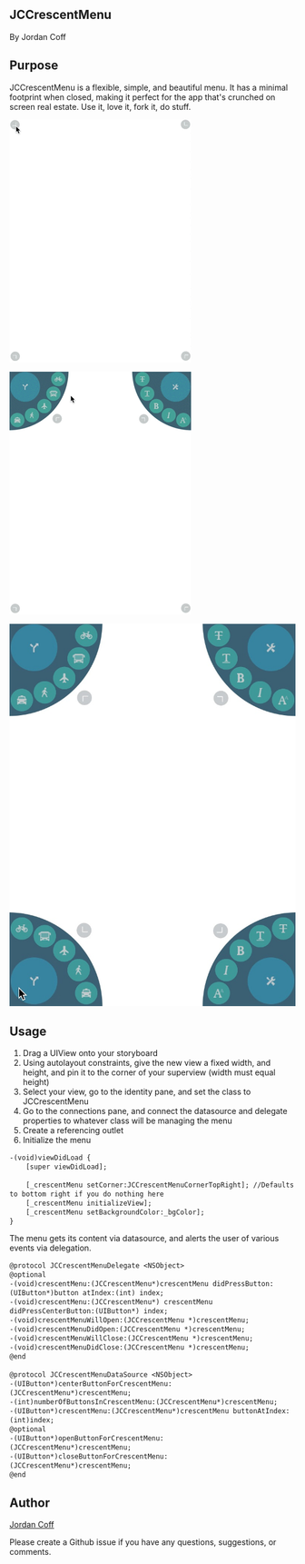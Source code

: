 JCCrescentMenu
---------------

By Jordan Coff

Purpose
--------------

JCCrescentMenu is a flexible, simple, and beautiful menu. It has a minimal footprint when closed, making it perfect for the app that's crunched on screen real estate. Use it, love it, fork it, do stuff.


![Gif of menu opening](JCCrescentMenu/Example/Images/JCCrescentMenuOpen.gif)

![Gif of menu closing](JCCrescentMenu/Example/Images/JCCrescentMenuClose.gif)

![Picture of menus open on all corners](JCCrescentMenu/Example/Images/JCCrescentMenuAllOpen.jpg)


Usage
-----------------------------

1. Drag a UIView onto your storyboard
2. Using autolayout constraints, give the new view a fixed width, and height, and pin it to the corner of your superview (width must equal height)
3. Select your view, go to the identity pane, and set the class to JCCrescentMenu
4. Go to the connections pane, and connect the datasource and delegate properties to whatever class will be managing the menu
5. Create a referencing outlet
6. Initialize the menu

```objc
-(void)viewDidLoad {
	[super viewDidLoad];
	
	[_crescentMenu setCorner:JCCrescentMenuCornerTopRight]; //Defaults to bottom right if you do nothing here
    [_crescentMenu initializeView];
    [_crescentMenu setBackgroundColor:_bgColor];
}
```

The menu gets its content via datasource, and alerts the user of various events via delegation. 

```objc
@protocol JCCrescentMenuDelegate <NSObject>
@optional
-(void)crescentMenu:(JCCrescentMenu*)crescentMenu didPressButton:(UIButton*)button atIndex:(int) index;
-(void)crescentMenu:(JCCrescentMenu*) crescentMenu didPressCenterButton:(UIButton*) index;
-(void)crescentMenuWillOpen:(JCCrescentMenu *)crescentMenu;
-(void)crescentMenuDidOpen:(JCCrescentMenu *)crescentMenu;
-(void)crescentMenuWillClose:(JCCrescentMenu *)crescentMenu;
-(void)crescentMenuDidClose:(JCCrescentMenu *)crescentMenu;
@end

@protocol JCCrescentMenuDataSource <NSObject>
-(UIButton*)centerButtonForCrescentMenu: (JCCrescentMenu*)crescentMenu;
-(int)numberOfButtonsInCrescentMenu:(JCCrescentMenu*)crescentMenu;
-(UIButton*)crescentMenu:(JCCrescentMenu*)crescentMenu buttonAtIndex:(int)index;
@optional
-(UIButton*)openButtonForCrescentMenu:   (JCCrescentMenu*)crescentMenu;
-(UIButton*)closeButtonForCrescentMenu:  (JCCrescentMenu*)crescentMenu;
@end
```

Author
-----------------

[Jordan Coff](https://www.github.com/jcoff28 "Jordan Coff Github") 

Please create a Github issue if you have any questions, suggestions, or comments.
